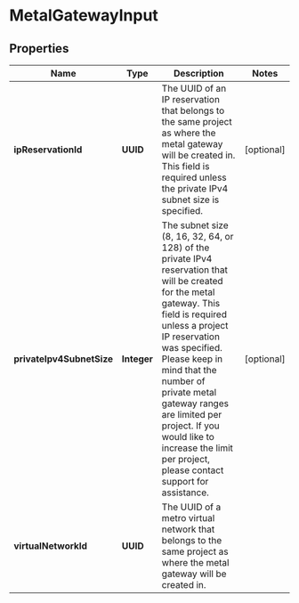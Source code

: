 

# MetalGatewayInput


## Properties

| Name | Type | Description | Notes |
|------------ | ------------- | ------------- | -------------|
|**ipReservationId** | **UUID** | The UUID of an IP reservation that belongs to the same project as where the metal gateway will be created in. This field is required unless the private IPv4 subnet size is specified. |  [optional] |
|**privateIpv4SubnetSize** | **Integer** | The subnet size (8, 16, 32, 64, or 128) of the private IPv4 reservation that will be created for the metal gateway. This field is required unless a project IP reservation was specified.           Please keep in mind that the number of private metal gateway ranges are limited per project. If you would like to increase the limit per project, please contact support for assistance. |  [optional] |
|**virtualNetworkId** | **UUID** | The UUID of a metro virtual network that belongs to the same project as where the metal gateway will be created in. |  |



